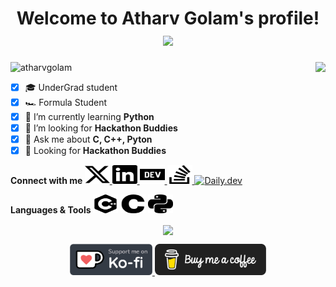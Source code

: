 <h1 align="center"> 
    <b> Welcome to Atharv Golam's profile! </b>
    <img src="https://readme-typing-svg.herokuapp.com?font=JetBrains+Mono&size=22&duration=5000&color=A100FF&center=true&vCenter=true&width=490&height=50&lines=Always+Learning+new+things;Developing+Real+World+Solutions!!" /> 
</h1>

<img src="https://github-readme-stats.vercel.app/api?username=atharv115&show_icons=true&include_all_commits=true&hide_border=true&theme=jolly&border_radius=30&line_height=28&icon_color=68f8f1&count_private=true" align="right" height="220em">   
<img src="https://komarev.com/ghpvc/?username=atharv115&label=Profile Views&style=plastic&color=291b3e" alt="atharvgolam" height="25em"/>
<!-- <a href="https://app.daily.dev/atharvgolam115"><img src="https://github.com/Atharv115/Atharv115/blob/main/devcard.svg"  align="right" width="285" alt="Atharv Golam's Dev Card" ></a> -->

- [x] 🎓 UnderGrad student
- [x] 🏎️ Formula Student
- [x] 🌱 I’m currently learning **Python**
- [x] 🤝 I’m looking for **Hackathon Buddies**
- [x] 💬 Ask me about **C, C++, Pyton**
- [x] 🔎 Looking for **Hackathon Buddies**

<b>Connect with me  </b>
<a href="https://twitter.com/atharvgolam115" target="blank"> <img src="Icons\x.svg" width="40" height="30" alt="Twitter"/> </a>
<a href="https://linkedin.com/in/atharvgolam" target="blank"> <img src="Icons\linkedin.svg" width="40" height="30" alt="LinkedIn"/> </a>
<a href="https://dev.to/atharv" target="blank"> <img  src="Icons\devdotto.svg" width="40" height="30" alt="Dev.to"/> </a>
<a href="https://stackoverflow.com/users/17294179/atharv-golam" target="blank"> <img src="Icons\stackoverflow.svg" width="40" height="30" alt="Stackoverflow"/> </a>
<a href="https://app.daily.dev/atharvgolam115" target="blank"> <img src="https://daily-now-res.cloudinary.com/image/upload/v1614088267/landing/Daily.dev_logo.png" alt="Daily.dev" width="33" height="33" /> </a>

<b>Languages & Tools  </b>
<img  src="Icons\cplusplus.svg" width="40" height="30" />
<img  src="Icons\c.svg" width="40" height="30" />
<img  src="Icons\python.svg" width="40" height="30" />

<p align="center">
    <a href="github.com/Atharv115"></a>
<!--<img align="center" src="https://github-profile-trophy.vercel.app/?username=atharv115&hide_border=true&no-bg=true&theme=dracula&margin-w=5&no-frame=true&title=Commits,PullRequest,Stars,Followers,Issues,Repositories"> -->
    <img align="center" src="https://github-profile-trophy.vercel.app/?username=atharv115&theme=dracula&margin-w=5&no-frame=true&title=Commits,PullRequest,Stars,Followers,Issues,Repositories">
</p>

<!-- <p align="center">
<a href='https://ko-fi.com/atharvgolam' target='_blank'>
        <img src='https://media.giphy.com/media/mCapG8gslhSEkMsRVQ/giphy.gif' style="height:70px" alt='ko-fi.com'>  
</a>  
<a href='https://www.buymeacoffee.com/atharvgolam' target='_blank'>
        <img src='https://media.giphy.com/media/OKzddgzQfmmAFSmQyM/giphy.gif' style="height:70px" alt='Buy Me a Coffee'>
</a></p> -->
<p align="center">
<a href='https://ko-fi.com/atharvgolam' target='_blank'>
        <img src='Icons\kofi.png' style="height:50px" alt='ko-fi.com'>  
</a>  
<a href='https://www.buymeacoffee.com/atharvgolam' target='_blank'>
        <img src='Icons\coffee.png' style="height:50px" alt='Buy Me a Coffee'>
</a></p>
